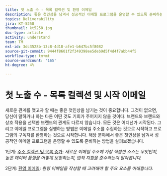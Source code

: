 ```yaml
---
title: 첫 노출 수 - 목록 컬렉션 및 환영 이메일
description: 좋은 첫인상을 남겨서 성공적인 이메일 프로그램을 운영할 수 있도록 준비하는 방법을 알아봅니다.
topics: Deliverability
jira: KT-5258
thumbnail: kt5258.jpg
doc-type: article
activity: understand
team: TM
exl-id: 3dc3528b-13c8-4d18-afe1-b647bc5f8082
source-git-commit: 9444f8601f2f349398ee5deb9d5f4d4f7abb44f5
workflow-type: tm+mt
source-wordcount: '165'
ht-degree: 4%

---
```


# 첫 노출 수 - 목록 컬렉션 및 시작 이메일

새로운 관계를 맺고자 할 때는 좋은 첫인상을 남기는 것이 중요합니다. 그것이 없으면, 당신이 말하거나 하는 다른 어떤 것도 기회가 주어지지 않을 것이다. 브랜드와 브랜드와 상호 작용을 선택한 브랜드의 관계도 다르지 않습니다. 모든 것은 어디선가 시작된다. 그리고 이메일 프로그램을 실행하는 방법은 이메일 주소를 수집하는 것으로 시작하고 프로그램의 구독자를 환영하는 것으로 시작합니다. 해당 분야에서 좋은 첫인상을 남겨서 성공적인 이메일 프로그램을 운영할 수 있도록 준비하는 방법을 살펴보겠습니다.

1단계:  [주소 컬렉션 및 목록 증가](/help/first-impressions/address-collection-and-list-growth.md):
*새로운 이메일 주소에 가장 적합한 소스는 무엇인지, 높은 데이터 품질을 어떻게 보장하는지, 법적 지침을 준수하는지 알아봅니다.*

2단계:  [환영 이메일](/help/first-impressions/welcome-emails.md):
*환영 이메일을 작성할 때 고려해야 할 주요 요소를 이해합니다.*
